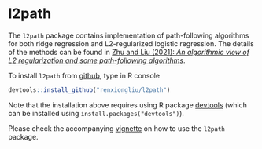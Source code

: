 # l2path

The `l2path` package contains implementation of path-following algorithms for both ridge regression and L2-regularized logistic regression.
The details of the methods can be found in 
[Zhu and Liu (2021): *An algorithmic view of L2 regularization and some path-following algorithms*](https://jmlr.org/papers/volume22/19-477/19-477.pdf).

To install `l2path` from [github](http://github.com), type in R console
```R
devtools::install_github("renxiongliu/l2path")
```
Note that the installation above requires using R package [devtools](https://CRAN.R-project.org/package=devtools)
(which can be installed using `install.packages("devtools")`).

Please check the accompanying [vignette](https://github.com/renxiongliu/l2path/blob/main/vignettes/vignette.pdf) on how to use the `l2path` package.
